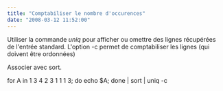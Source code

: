 ```yaml
---
title: "Comptabiliser le nombre d'occurences"
date: "2008-03-12 11:52:00"
---
```

Utiliser la commande <span style="font-style: italic;">uniq </span>pour afficher ou omettre des lignes récupérées de l'entrée standard. L'option -c permet de comptabiliser les lignes (qui doivent être ordonnées)

Associer avec sort.

for A in 1 3 4 2 3 1 1 1 3; do echo $A; done | sort | uniq -c
